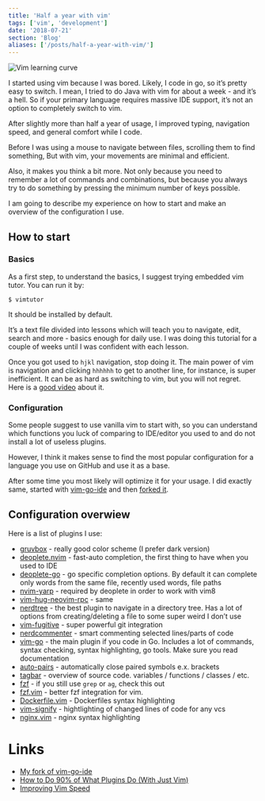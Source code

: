 ```yaml
---
title: 'Half a year with vim'
tags: ['vim', 'development']
date: '2018-07-21'
section: 'Blog'
aliases: ['/posts/half-a-year-with-vim/']
---
```


<script>
    import Image from '$lib/Image.svelte'
    import vim from '$lib/assets/posts/blog/half-a-year-with-vim/vim.jpg?preset=hd'
</script>

<Image src={vim} alt="Vim learning curve" />

I started using vim because I was bored. Likely, I code in go, so it’s pretty
easy to switch. I mean, I tried to do Java with vim for about a week -
and it’s a hell. So if your primary language requires massive IDE support,
it’s not an option to completely switch to vim.

After slightly more than half a year of usage, I improved typing,
navigation speed, and general comfort while I code.

Before I was using a mouse to navigate between files,
scrolling them to find something, But with vim,
your movements are minimal and efficient.

Also, it makes you think a bit more. Not only because you need to remember a
lot of commands and combinations, but because you always try to do something
by pressing the minimum number of keys possible.

I am going to describe my experience on how to start and make an
overview of the configuration I use.

## How to start

### Basics

As a first step, to understand the basics, I suggest trying embedded vim tutor. You can run it by:

```
$ vimtutor
```

It should be installed by default.

It’s a text file divided into lessons which will teach you to navigate, edit,
search and more - basics enough for daily use. I was doing this tutorial for a couple of
weeks until I was confident with each lesson.

Once you got used to `hjkl` navigation, stop doing it. The main power of vim is
navigation and clicking `hhhhhh` to get to another line, for instance, is
super inefficient. It can be as hard as switching to vim, but you will not
regret. Here is a [good video](https://www.youtube.com/watch?v=OnUiHLYZgaA) about it.

### Configuration

Some people suggest to use vanilla vim to start with, so you can understand
which functions you luck of comparing to IDE/editor you used to and do not
install a lot of useless plugins.

However, I think it makes sense to find the most popular configuration
for a language you use on GitHub and use it as a base.

After some time you most likely will optimize it for your usage.
I did exactly same, started with [vim-go-ide](https://github.com/farazdagi/vim-go-ide)
and then [forked it](https://github.com/ngalayko/vim-go-ide).

## Configuration overwiew

Here is a list of plugins I use:

- [gruvbox](https://github.com/morhetz/gruvbox) - really good color scheme (I prefer dark version)
- [deoplete.nvim](https://github.com/Shougo/deoplete.nvim) - fast-auto completion,
  the first thing to have when you used to IDE
- [deoplete-go](https://github.com/zchee/deoplete-go) - go specific completion options.
  By default it can complete only words from the same file, recently used words, file paths
- [nvim-yarp](https://github.com/roxma/nvim-yarp) - required by deoplete in order to work with vim8
- [vim-hug-neovim-rpc](https://github.com/roxma/vim-hug-neovim-rpc) - same
- [nerdtree](https://github.com/scrooloose/nerdtree) - the best plugin to navigate
  in a directory tree. Has a lot of options from creating/deleting a file to some super weird I don’t use
- [vim-fugitive](https://github.com/tpope/vim-fugitive) - super powerful git integration
- [nerdcommenter](https://github.com/scrooloose/nerdcommenter) - smart commenting selected lines/parts of code
- [vim-go](https://github.com/fatih/vim-go) - the main plugin if you code in Go. Includes a lot of commands,
  syntax checking, syntax highlighting, go tools. Make sure you read documentation
- [auto-pairs](https://github.com/jiangmiao/auto-pairs) - automatically close paired symbols e.x. brackets
- [tagbar](https://github.com/majutsushi/tagbar) - overview of source code. variables / functions / classes / etc.
- [fzf](https://github.com/junegunn/fzf) - if you still use `grep` or `ag`, check this out
- [fzf.vim](https://github.com/junegunn/fzf.vim) - better fzf integration for vim.
- [Dockerfile.vim](https://github.com/ekalinin/Dockerfile.vim) - Dockerfiles syntax highlighting
- [vim-signify](https://github.com/mhinz/vim-signify) - hightlighting of changed lines of code for any vcs
- [nginx.vim](https://github.com/chr4/nginx.vim) - nginx syntax highlighting

# Links

- [My fork of vim-go-ide](https://github.com/ngalayko/vim-go-ide)
- [How to Do 90% of What Plugins Do (With Just Vim)](https://www.youtube.com/watch?v=XA2WjJbmmoM)
- [Improving Vim Speed](https://www.youtube.com/watch?v=OnUiHLYZgaA)
